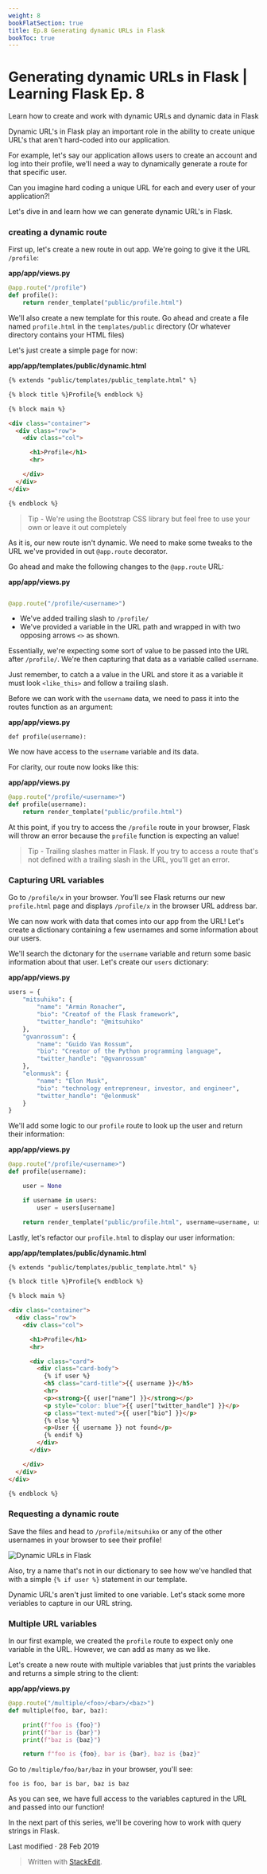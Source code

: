 ```yaml
---
weight: 8
bookFlatSection: true
title: Ep.8 Generating dynamic URLs in Flask
bookToc: true
---
```


Generating dynamic URLs in Flask | Learning Flask Ep. 8
====

Learn how to create and work with dynamic URLs and dynamic data in Flask

Dynamic URL's in Flask play an important role in the ability to create unique URL's that aren't hard-coded into our application.

For example, let's say our application allows users to create an account and log into their profile, we'll need a way to dynamically generate a route for that specific user.

Can you imagine hard coding a unique URL for each and every user of your application?!

Let's dive in and learn how we can generate dynamic URL's in Flask.

### creating a dynamic route

First up, let's create a new route in out app. We're going to give it the URL  `/profile`:

**app/app/views.py**

```py
@app.route("/profile")
def profile():
    return render_template("public/profile.html")
```
We'll also create a new template for this route. Go ahead and create a file named  `profile.html`  in the  `templates/public`  directory (Or whatever directory contains your HTML files)

Let's just create a simple page for now:

**app/app/templates/public/dynamic.html**

```html
{% extends "public/templates/public_template.html" %}

{% block title %}Profile{% endblock %}

{% block main %}

<div class="container">
  <div class="row">
    <div class="col">

      <h1>Profile</h1>
      <hr>

    </div>
  </div>
</div>

{% endblock %}
```

> Tip - We're using the Bootstrap CSS library but feel free to use your own or leave it out completely

As it is, our new route isn't dynamic. We need to make some tweaks to the URL we've provided in out  `@app.route`  decorator.

Go ahead and make the following changes to the  `@app.route`  URL:

**app/app/views.py**

```py

@app.route("/profile/<username>")
```

-   We've added trailing slash to  `/profile/`
-   We've provided a variable in the URL path and wrapped in with two opposing arrows  `<>`  as shown.

Essentially, we're expecting some sort of value to be passed into the URL after  `/profile/`. We're then capturing that data as a variable called  `username`.

Just remember, to catch a a value in the URL and store it as a variable it must look  `<like_this>`  and follow a trailing slash.

Before we can work with the  `username`  data, we need to pass it into the routes function as an argument:

**app/app/views.py**

`def profile(username):` 

We now have access to the  `username`  variable and its data.

For clarity, our route now looks like this:

**app/app/views.py**
```py
@app.route("/profile/<username>")
def profile(username):
    return render_template("public/profile.html")
```

At this point, if you try to access the  `/profile`  route in your browser, Flask will throw an error because the  `profile`  function is expecting an value!

> Tip - Trailing slashes matter in Flask. If you try to access a route that's not defined with a trailing slash in the URL, you'll get an error.

### Capturing URL variables

Go to  `/profile/x`  in your browser. You'll see Flask returns our new  `profile.html`  page and displays  `/profile/x`  in the browser URL address bar.

We can now work with data that comes into our app from the URL! Let's create a dictionary containing a few usernames and some information about our users.

We'll search the dictonary for the  `username`  variable and return some basic information about that user. Let's create our  `users`  dictionary:

**app/app/views.py**
```py
users = {
    "mitsuhiko": {
        "name": "Armin Ronacher",
        "bio": "Creatof of the Flask framework",
        "twitter_handle": "@mitsuhiko"
    },
    "gvanrossum": {
        "name": "Guido Van Rossum",
        "bio": "Creator of the Python programming language",
        "twitter_handle": "@gvanrossum"
    },
    "elonmusk": {
        "name": "Elon Musk",
        "bio": "technology entrepreneur, investor, and engineer",
        "twitter_handle": "@elonmusk"
    }
}
```

We'll add some logic to our  `profile`  route to look up the user and return their information:

**app/app/views.py**
```py
@app.route("/profile/<username>")
def profile(username):

    user = None

    if username in users:
        user = users[username]

    return render_template("public/profile.html", username=username, user=user)
```
Lastly, let's refactor our  `profile.html`  to display our user information:

**app/app/templates/public/dynamic.html**
```html
{% extends "public/templates/public_template.html" %}

{% block title %}Profile{% endblock %}

{% block main %}

<div class="container">
  <div class="row">
    <div class="col">

      <h1>Profile</h1>
      <hr>

      <div class="card">
        <div class="card-body">
          {% if user %}
          <h5 class="card-title">{{ username }}</h5>
          <hr>
          <p><strong>{{ user["name"] }}</strong></p>
          <p style="color: blue">{{ user["twitter_handle"] }}</p>
          <p class="text-muted">{{ user["bio"] }}</p>
          {% else %}
          <p>User {{ username }} not found</p>
          {% endif %}
        </div>
      </div>

    </div>
  </div>
</div>

{% endblock %}
```

### Requesting a dynamic route

Save the files and head to  `/profile/mitsuhiko`  or any of the other usernames in your browser to see their profile!

![Dynamic URLs in Flask](https://pythonise.com/static/img/uploads/dynamic-url-example.PNG "Dynamic URLs in Flask")

Also, try a name that's not in our dictionary to see how we've handled that with a simple  `{% if user %}`  statement in our template.

Dynamic URL's aren't just limited to one variable. Let's stack some more veriables to capture in our URL string.

### Multiple URL variables

In our first example, we created the  `profile`  route to expect only one variable in the URL. However, we can add as many as we like.

Let's create a new route with multiple variables that just prints the variables and returns a simple string to the client:

**app/app/views.py**
```py
@app.route("/multiple/<foo>/<bar>/<baz>")
def multiple(foo, bar, baz):

    print(f"foo is {foo}")
    print(f"bar is {bar}")
    print(f"baz is {baz}")

    return f"foo is {foo}, bar is {bar}, baz is {baz}"
```

Go to  `/multiple/foo/bar/baz`  in your browser, you'll see:

`foo is foo, bar is bar, baz is baz` 

As you can see, we have full access to the variables captured in the URL and passed into our function!

In the next part of this series, we'll be covering how to work with query strings in Flask.

Last modified  ·  28 Feb 2019


> Written with [StackEdit](https://pythonise.com/series/learning-flask/generating-dynamic-urls-with-flask).